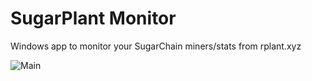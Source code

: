 # SugarPlant Monitor

Windows app to monitor your SugarChain miners/stats from rplant.xyz

![Main](https://i.imgur.com/1LBfAbT.png)
